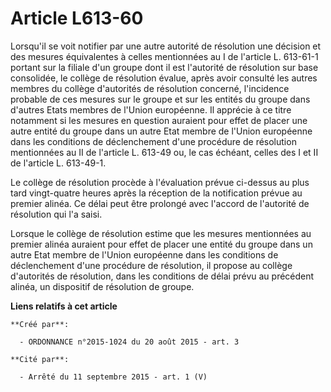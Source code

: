 # Article L613-60

Lorsqu'il se voit notifier par une autre autorité de résolution une décision et des mesures équivalentes à celles mentionnées
au I de l'article L. 613-61-1 portant sur la filiale d'un groupe dont il est l'autorité de résolution sur base consolidée, le
collège de résolution évalue, après avoir consulté les autres membres du collège d'autorités de résolution concerné,
l'incidence probable de ces mesures sur le groupe et sur les entités du groupe dans d'autres Etats membres de l'Union
européenne. Il apprécie à ce titre notamment si les mesures en question auraient pour effet de placer une autre entité du
groupe dans un autre Etat membre de l'Union européenne dans les conditions de déclenchement d'une procédure de résolution
mentionnées au II de l'article L. 613-49 ou, le cas échéant, celles des I et II de l'article L. 613-49-1. 

Le collège de résolution procède à l'évaluation prévue ci-dessus au plus tard vingt-quatre heures après la réception de la
notification prévue au premier alinéa. Ce délai peut être prolongé avec l'accord de l'autorité de résolution qui l'a saisi. 

Lorsque le collège de résolution estime que les mesures mentionnées au premier alinéa auraient pour effet de placer une
entité du groupe dans un autre Etat membre de l'Union européenne dans les conditions de déclenchement d'une procédure de
résolution, il propose au collège d'autorités de résolution, dans les conditions de délai prévu au précédent alinéa, un
dispositif de résolution de groupe.

**Liens relatifs à cet article**

	**Créé par**:

	  - ORDONNANCE n°2015-1024 du 20 août 2015 - art. 3

	**Cité par**:

	  - Arrêté du 11 septembre 2015 - art. 1 (V)
